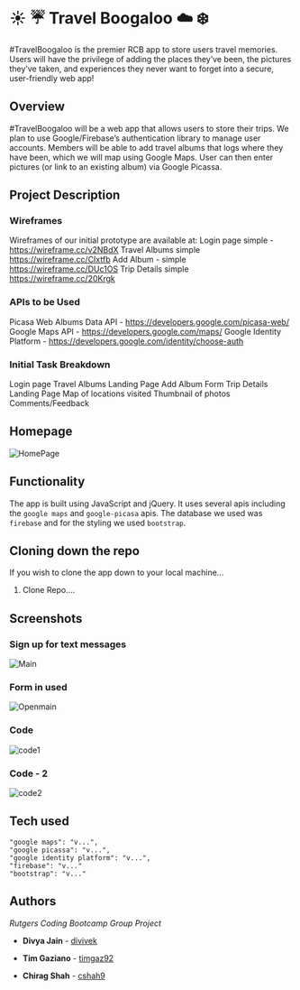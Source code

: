 # :sunny: :umbrella: Travel Boogaloo :cloud: :snowflake:
#TravelBoogaloo is the premier RCB app to store users travel memories. Users will have the privilege of adding the places they’ve been, the pictures they’ve taken, and experiences they never want to forget into a secure, user-friendly web app!



## Overview

#TravelBoogaloo will be a web app that allows users to store their trips. We plan to use Google/Firebase’s authentication library to manage user accounts. Members will be able to add travel albums that logs where they have been, which we will map using Google Maps. User can then enter pictures (or link to an existing album) via Google Picassa.

## Project Description

### Wireframes
Wireframes of our initial prototype are available at: 
Login page simple - https://wireframe.cc/v2NBdX
Travel Albums simple https://wireframe.cc/CIxtfb
Add Album - simple https://wireframe.cc/DUc1OS 
Trip Details simple https://wireframe.cc/20Krgk

### APIs to be Used
Picasa Web Albums Data API - https://developers.google.com/picasa-web/
Google Maps API - https://developers.google.com/maps/
Google Identity Platform - https://developers.google.com/identity/choose-auth 

### Initial Task Breakdown
Login page
Travel Albums Landing Page
Add Album Form
Trip Details Landing Page
Map of locations visited
Thumbnail of photos
Comments/Feedback



## Homepage
![HomePage](screenshots/homepage.png)

## Functionality
The app is built using JavaScript and jQuery. It uses several apis including the `google maps` and `google-picasa` apis. The database we used was `firebase` and for the styling we used `bootstrap`.



## Cloning down the repo
If you wish to clone the app down to your local machine...
  1. Clone Repo....



## Screenshots

### Sign up for text messages
![Main](screenshots/homepage.png)

### Form in used
![Openmain](screenshots/use_homepage.png)

### Code
![code1](screenshots/code1.png)

### Code - 2
![code2](screenshots/code2.png)




## Tech used

    "google maps": "v...",
    "google picassa": "v...",
    "google identity platform": "v...",
    "firebase": "v..."
    "bootstrap": "v..."

## Authors
*Rutgers Coding Bootcamp Group Project*
* **Divya Jain** - [divivek](https://github.com/divivek)

* **Tim Gaziano** - [timgaz92](https://github.com/timgaz92)

* **Chirag Shah** - [cshah9](https://github.com/cshah9)






